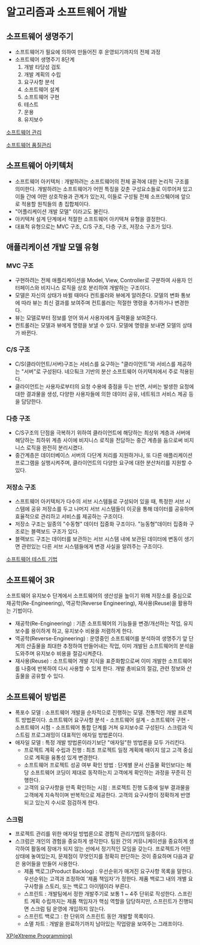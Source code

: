 # 알고리즘과 소프트웨어 개발

## 소프트웨어 생명주기

- 소프트웨어가 필요에 의하여 만들어진 후 운영되기까지의 전체 과정
- 소프트웨어 생명주기 8단계
    1. 개발 타당성 검토
    2. 개발 계획의 수립
    3. 요구사항 분석
    4. 소프트웨어 설계
    5. 소프트웨어  구현
    6. 테스트
    7. 운용
    8. 유지보수

[소프트웨어 관리](https://www.notion.so/edd8ab0170f0454698ba67763db17657)

[소프트웨어 품질관리](https://www.notion.so/17869b8dc33e41fe84613e90ecf6601b)

## 소프트웨어 아키텍처

- 소프트웨어 아키텍처 : 개발하려는 소프트웨어의 전체 골격에 대한 논리적 구조를 의미한다. 개발하려는 소프트웨어가 어떤 특징을 갖춘 구성요소들로 이루어져 있고 이들 간에 어떤 상호작용과 관계가 있는지, 이들로 구성될 전체 소프으퉤어에 앞으로 적용할 원칙들의 총 집합체이다.
- "어플리케이션 개발 모델" 이라고도 불린다.
- 아키텍쳐 설계 단계에서 적절한 소프트웨어 아키텍쳐 유형을 결정한다.
- 대표적 유형으로는 MVC 구조, C/S 구조, 다층 구조, 저장소 구조가 있다.

## 애플리케이션 개발 모델 유형

### MVC 구조

- 구현하려는 전체 애플리케이션을 Model, View, Controller로 구분하여 사용자 인터페이스와 비지니스 로직을 상호 분리하여 개발하는 구조이다.
- 모델은 자신의 상태가 바뀔 때마다 컨트롤러와 뷰에게 알려준다. 모델의 변화 통보에 따라 뷰는 최신 결과를 보여주며 컨트롤러는 적절한 명령을 추가하거나 변경한다.
- 뷰는 모델로부터 정보를 얻어 와서 사용자에게 출력물을 보여준다.
- 컨트롤러는 모델과 뷰에게 명령을 보낼 수 있다. 모델에 명령을 보내면 모델의 상태가 바뀐다.

### C/S 구조

- C/S(클라이언트/서버)구조는 서비스를 요구하는 "클라이언트"와 서비스를 제공하는 "서버"로 구성된다. 네으퉈크 기반의 분산 소프트웨어 아키텍처에서 주로 적용된다.
- 클라이언트는 사용자로부터의 요청 수용에 중점을 두는 반면, 서버는 발생한 요청에 대한 결과물을 생성, 다양한 사용자들에 의한 데이터 공유, 네트워크 서비스 제공 등을 담당한다.

### 다층 구조

- C/S구조의 단점을 극복하기 위하여 클라이언트에 해당하는 최상위 계층과 서버에 해당하는 최하위 계층 사이에 비지니스 로직을 전담하는 중간 계층을 둠으로써 비지니스 로직을 완전히 분리시켰다.
- 중간계층은 데이터베이스 서버의 다단계 처리를 지원하거나, 또 다른 애플리케이션 프로그램을 실행시켜주며, 클라이언트의 다양한 요구에 대한 분산처리를 지원할 수 있다.

### 저장소 구조

- 스프트웨어 아키텍처가 다수의 서브 시스템들로 구성되어 있을 때, 특정한 서브 시스템에 공유 저장소를 두고 나머지 서브 시스템들이 이곳을 통해 데이터를 공유하며 효율적으로 관리하고 서비스를 제공하는 구조이다.
- 저장소 구조는 일종의 "수동형" 데이터 집중화 구조이다. "능동형"데이터 집중화 구조로는 블랙보드 구조가 있다.
- 블랙보드 구조는 데이터를 보관하는 서브 시스템 내에 보관된 데이터에 변동이 생기면 관련있는 다른 서브 시스템들에게 변경 사실을 알려주는 구조이다.

[소프트웨어 테스트 기법](https://www.notion.so/9aad44b5cea04fbe85e261923a66a5f6)

## 소프트웨어 3R

소프트웨어 유지보수 단계에서 소프트웨어의 생산성을 높이기 위해 저장소를 중심으로 재공학(Re-Engineering), 역공학(Reverse Engineering), 재사용(Reuse)을 활용하는 기법이다.

- 재공학(Re-Engineering) : 기존 소프트웨어의 기능들을 변경/개선하는 작업, 유지보수를 용이하게 하고, 유지보수 비용을 저렴하게 한다.
- 역공학(Reverse-Engineering) : 운영중인 소프트웨어를 분석하여 생명주기 앞 단계의 산출물을 최대한 추정하여 만들어내는 작업, 이미 개발된 소프트웨어의 분석을 도와주며 유지보수 비용을 절감시켜준다.
- 재사용(Reuse) : 소프트웨어 개발 지식을 표준화함으로써 이미 개발한 소프트웨어를 나중에 반복하여 다시 사용할 수 있게 한다. 개발 총비요의 절감, 관련 정보와 산출물을 공유할 수 있다.

## 소프트웨어 방법론

- 폭포수 모델 : 소프트웨어 개발을 순차적으로 진행하는 모델. 전통적인 개발 프로젝트 방법론이다. 소프트웨어 요구사항 분석 - 소프트웨어 설계 - 소프트웨어 구현 - 소프트웨어 시험 - 소프트웨어 통합 단계를 거쳐 유지보수로 구성된다. 스크럼과 익스트림 프로그래밍이 대표적인 애자일 방법론이다.
- 애자일 모델 : 특정 개발 방법론이라기보단 "애자일"한 방법론을 모두 가리킨다.
    - 프로젝트 계획 수립과 진행 : 최초 프로젝트 일정 계획에 매이지 않고 고객 중심으로 계획을 융통성 있게 변경한다.
    - 소프트웨어 프로젝트 성공 여부 확인 방법 : 단계별 문서 산출물 확인보다는 해당 소프트웨어 코딩이 제대로 동작하는지 고객에게 확인하는 과정을 꾸준히 진행한다.
    - 고객의 요구사항을 만족 확인하는 시점 : 프로젝트 진행 도중에 일부 결과물을 고객에게 지속적이며 반복적으로 제공한다. 고객의 요구사항이 정확하게 반영되고 있는지 수시로 점검하게 한다.

### 스크럼

- 프로젝트 관리를 위한 애자일 방법론으로 경험적 관리기법의 일종이다.
- 스크럼은 개인의 경험을 중요하게 생각한다. 팀원 간의 커뮤니케이션을 중요하게 생각하여 활동에 장애가 되지 않는 선에서 정기적인 모임을 갖는다. 프로젝트가 어떤 상태에 놓여있는지, 문제점이 무엇인지를 정확히 판단하는 것이 중요하며 다음과 같은 용어들을 만들어 사용한다.
    - 제품 백로그(Product Backlog) : 우선순위가 매겨진 요구사항 목록을 말한다. 우선순위는 고객과 조정하여 '제품 책임자'가 정한다. 제품 백로그 내의 개별 요구사항을 스토리, 또는 백로그 아이템이라 부른다.
    - 스프린트 : 개발팀에서 정한 개발주기로 보통 1 ~ 4주 단위로 작성한다. 스프린트 계획 수립까지는 제품 책임자가 핵심 역할을 담당하지만, 스프린트가 진행되면 스크럼 팀 운영에 개입하지 않는다.
    - 스프린트 백로그 : 한 단위의 스프린트 동안 개발할 목록이다.
    - 소멸 차트 : 개발을 완료하기까지 남아있는 작업량을 보여주는 그래프이다.

[XP(eXtreme Programming) ](https://www.notion.so/71b100e33dc24623aa4d2ad914378a5a)